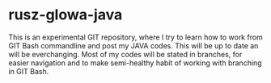 # rusz-glowa-java
This is an experimental GIT repository, where I try to learn how to work from GIT Bash commandline and post my JAVA codes.
This will be up to date an will be everchanging.
Most of my codes will be stated in branches, for easier navigation and to make semi-healthy habit of working with branching in GIT Bash.

